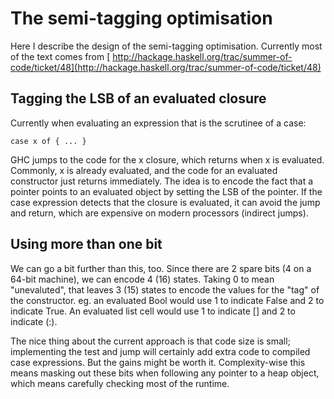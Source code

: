 # The semi-tagging optimisation


Here I describe the design of the semi-tagging optimisation. Currently most of the text comes from [ http://hackage.haskell.org/trac/summer-of-code/ticket/48](http://hackage.haskell.org/trac/summer-of-code/ticket/48)

## Tagging the LSB of an evaluated closure


Currently when evaluating an expression that is the scrutinee of a case:

```wiki
case x of { ... }
```


GHC jumps to the code for the x closure, which returns when x is evaluated. Commonly, x is already evaluated, and the code for an evaluated constructor just returns immediately. The idea is to encode the fact that a pointer points to an evaluated object by setting the LSB of the pointer. If the case expression detects that the closure is evaluated, it can avoid the jump and return, which are expensive on modern processors (indirect jumps).

## Using more than one bit


We can go a bit further than this, too. Since there are 2 spare bits (4 on a 64-bit machine), we can encode 4 (16) states. Taking 0 to mean "unevaluted", that leaves 3 (15) states to encode the values for the "tag" of the constructor. eg. an evaluated Bool would use 1 to indicate False and 2 to indicate True. An evaluated list cell would use 1 to indicate \[\] and 2 to indicate (:).


The nice thing about the current approach is that code size is small; implementing the test and jump will certainly add extra code to compiled case expressions. But the gains might be worth it. Complexity-wise this means masking out these bits when following any pointer to a heap object, which means carefully checking most of the runtime. 
